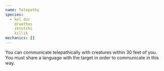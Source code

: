 ```yaml
---
name: Telepathy
species:
  - kel dor
    draethos
    iktotchi
    killik
mechanics: []
---
```

You can communicate telepathically with creatures within 30 feet of you. You must share a language with the target in order to communicate in this way.
